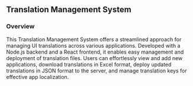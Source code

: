 ## Translation Management System

### Overview

This Translation Management System offers a streamlined approach for managing UI translations across various applications. Developed with a Node.js backend and a React frontend, it enables easy management and deployment of translation files. Users can effortlessly view and add new applications, download translations in Excel format, deploy updated translations in JSON format to the server, and manage translation keys for effective app localization.

